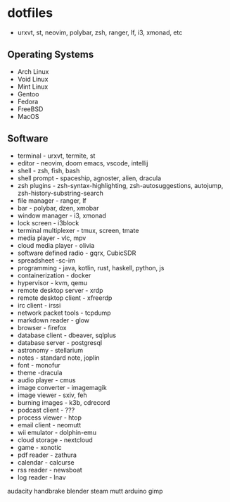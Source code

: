 # dotfiles

- urxvt, st, neovim, polybar, zsh, ranger, lf, i3, xmonad, etc

## Operating Systems
- Arch Linux
- Void Linux
- Mint Linux
- Gentoo
- Fedora
- FreeBSD
- MacOS

## Software
- terminal - urxvt, termite, st
- editor - neovim, doom emacs, vscode, intellij
- shell - zsh, fish, bash
- shell prompt - spaceship, agnoster, alien, dracula
- zsh plugins - zsh-syntax-highlighting, zsh-autosuggestions, autojump, zsh-history-substring-search
- file manager - ranger, lf
- bar - polybar, dzen, xmobar
- window manager - i3, xmonad
- lock screen - i3block
- terminal multiplexer - tmux, screen, tmate
- media player - vlc, mpv
- cloud media player - olivia
- software defined radio - gqrx, CubicSDR
- spreadsheet -sc-im
- programming - java, kotlin, rust, haskell, python, js
- containerization - docker
- hypervisor - kvm, qemu
- remote desktop server - xrdp
- remote desktop client - xfreerdp
- irc client - irssi
- network packet tools - tcpdump
- markdown reader - glow
- browser - firefox
- database client - dbeaver, sqlplus
- database server - postgresql
- astronomy - stellarium
- notes - standard note, joplin
- font - monofur
- theme -dracula
- audio player - cmus
- image converter - imagemagik
- image viewer - sxiv, feh
- burning images - k3b, cdrecord
- podcast client - ???
- process viewer - htop
- email client - neomutt
- wii emulator - dolphin-emu
- cloud storage - nextcloud
- game - xonotic
- pdf reader - zathura
- calendar - calcurse
- rss reader - newsboat
- log reader - lnav




audacity
handbrake
blender
steam
mutt
arduino
gimp
